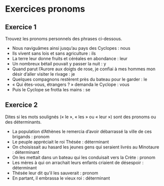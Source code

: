 # Exercices pronoms

## Exercice 1

Trouvez les pronoms personnels des phrases ci-dessous.

- Nous naviguâmes ainsi jusqu’au pays des Cyclopes : nous
- Ils vivent sans lois et sans agriculture : ils
- La terre leur donne fruits et céréales en abondance : leur
- Un nombreux bétail pouvait y passer la nuit : y
- Quand parut l’Aurore aux doigts de rose, je confiai à mes hommes mon désir d’aller visiter le rivage : je
- Quelques compagnons restèrent près du bateau pour le garder : le
- « Qui êtes-vous, étrangers ? » demanda le Cyclope : vous
- Puis le Cyclope se frotta les mains : se


## Exercice 2

Dites si les mots soulignés (« le », « les » ou « leur ») sont des pronoms ou des déterminants.


- La population d’Athènes le remercia d’avoir débarrassé la ville de ces brigands : pronom
- Le peuple appréciait le roi Thésée : déterminant
- On choisissait au hasard les jeunes gens qui seraient livrés au Minotaure : déterminant
- On les mettait dans un bateau qui les conduisait vers la Crète : pronom
- Les mères à qui on arrachait leurs enfants criaient de désespoir : déterminant
- Thésée leur dit qu’il les sauverait : pronom
- En partant, il embrassa le vieux roi : déterminant
